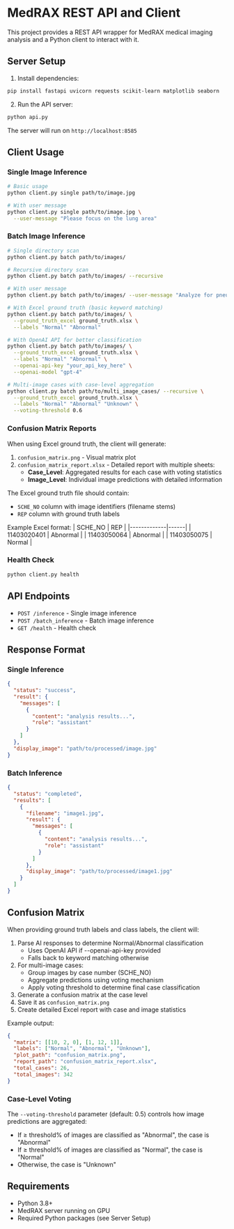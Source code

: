 # MedRAX REST API and Client

This project provides a REST API wrapper for MedRAX medical imaging analysis and a Python client to interact with it.

## Server Setup

1. Install dependencies:
```bash
pip install fastapi uvicorn requests scikit-learn matplotlib seaborn
```

2. Run the API server:
```bash
python api.py
```

The server will run on `http://localhost:8585`

## Client Usage

### Single Image Inference
```bash
# Basic usage
python client.py single path/to/image.jpg

# With user message
python client.py single path/to/image.jpg \
  --user-message "Please focus on the lung area"
```

### Batch Image Inference
```bash
# Single directory scan
python client.py batch path/to/images/

# Recursive directory scan
python client.py batch path/to/images/ --recursive

# With user message
python client.py batch path/to/images/ --user-message "Analyze for pneumothorax"

# With Excel ground truth (basic keyword matching)
python client.py batch path/to/images/ \
  --ground_truth_excel ground_truth.xlsx \
  --labels "Normal" "Abnormal"

# With OpenAI API for better classification
python client.py batch path/to/images/ \
  --ground_truth_excel ground_truth.xlsx \
  --labels "Normal" "Abnormal" \
  --openai-api-key "your_api_key_here" \
  --openai-model "gpt-4"

# Multi-image cases with case-level aggregation
python client.py batch path/to/multi_image_cases/ --recursive \
  --ground_truth_excel ground_truth.xlsx \
  --labels "Normal" "Abnormal" "Unknown" \
  --voting-threshold 0.6
```

### Confusion Matrix Reports

When using Excel ground truth, the client will generate:
1. `confusion_matrix.png` - Visual matrix plot
2. `confusion_matrix_report.xlsx` - Detailed report with multiple sheets:
   - **Case_Level**: Aggregated results for each case with voting statistics
   - **Image_Level**: Individual image predictions with detailed information

The Excel ground truth file should contain:
- `SCHE_NO` column with image identifiers (filename stems)
- `REP` column with ground truth labels

Example Excel format:
| SCHE_NO     | REP  |
|-------------|------|
| 11403020401 | Abnormal |
| 11403050064 | Abnormal |
| 11403050075 | Normal |

### Health Check
```bash
python client.py health
```

## API Endpoints

- `POST /inference` - Single image inference
- `POST /batch_inference` - Batch image inference
- `GET /health` - Health check

## Response Format

### Single Inference
```json
{
  "status": "success",
  "result": {
    "messages": [
      {
        "content": "analysis results...",
        "role": "assistant"
      }
    ]
  },
  "display_image": "path/to/processed/image.jpg"
}
```

### Batch Inference
```json
{
  "status": "completed",
  "results": [
    {
      "filename": "image1.jpg",
      "result": {
        "messages": [
          {
            "content": "analysis results...",
            "role": "assistant"
          }
        ]
      },
      "display_image": "path/to/processed/image1.jpg"
    }
  ]
}
```

## Confusion Matrix

When providing ground truth labels and class labels, the client will:
1. Parse AI responses to determine Normal/Abnormal classification
   - Uses OpenAI API if --openai-api-key provided
   - Falls back to keyword matching otherwise
2. For multi-image cases:
   - Group images by case number (SCHE_NO)
   - Aggregate predictions using voting mechanism
   - Apply voting threshold to determine final case classification
3. Generate a confusion matrix at the case level
4. Save it as `confusion_matrix.png`
5. Create detailed Excel report with case and image statistics

Example output:
```json
{
  "matrix": [[10, 2, 0], [1, 12, 1]],
  "labels": ["Normal", "Abnormal", "Unknown"],
  "plot_path": "confusion_matrix.png",
  "report_path": "confusion_matrix_report.xlsx",
  "total_cases": 26,
  "total_images": 342
}
```

### Case-Level Voting

The `--voting-threshold` parameter (default: 0.5) controls how image predictions are aggregated:
- If ≥ threshold% of images are classified as "Abnormal", the case is "Abnormal"
- If ≥ threshold% of images are classified as "Normal", the case is "Normal"
- Otherwise, the case is "Unknown"

## Requirements

- Python 3.8+
- MedRAX server running on GPU
- Required Python packages (see Server Setup)
